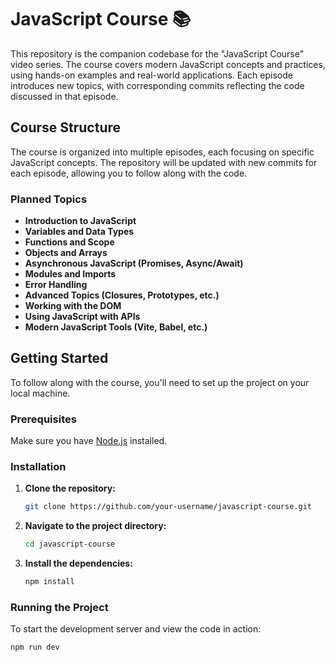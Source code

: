 # JavaScript Course 📚

This repository is the companion codebase for the "JavaScript Course" video series. The course covers modern JavaScript concepts and practices, using hands-on examples and real-world applications. Each episode introduces new topics, with corresponding commits reflecting the code discussed in that episode.

## Course Structure

The course is organized into multiple episodes, each focusing on specific JavaScript concepts. The repository will be updated with new commits for each episode, allowing you to follow along with the code.

### Planned Topics

- **Introduction to JavaScript**
- **Variables and Data Types**
- **Functions and Scope**
- **Objects and Arrays**
- **Asynchronous JavaScript (Promises, Async/Await)**
- **Modules and Imports**
- **Error Handling**
- **Advanced Topics (Closures, Prototypes, etc.)**
- **Working with the DOM**
- **Using JavaScript with APIs**
- **Modern JavaScript Tools (Vite, Babel, etc.)**

## Getting Started

To follow along with the course, you'll need to set up the project on your local machine.

### Prerequisites

Make sure you have [Node.js](https://nodejs.org/) installed.

### Installation

1. **Clone the repository:**
    ```bash
    git clone https://github.com/your-username/javascript-course.git
    ```
2. **Navigate to the project directory:**
    ```bash
    cd javascript-course
    ```
3. **Install the dependencies:**
    ```bash
    npm install
    ```

### Running the Project

To start the development server and view the code in action:

```bash
npm run dev
